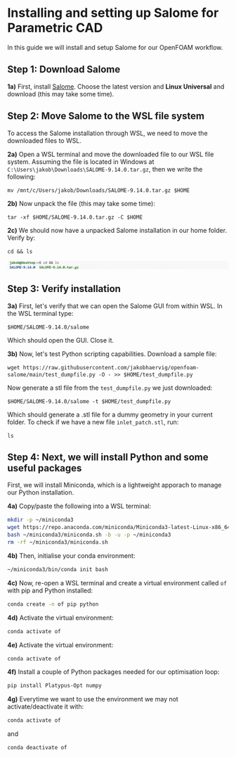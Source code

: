 # Installing and setting up Salome for Parametric CAD

In this guide we will install and setup Salome for our OpenFOAM workflow.

## Step 1: Download Salome
**1a)** First, install [Salome](https://www.salome-platform.org/?page_id=2430). Choose the latest version and **Linux Universal** and download (this may take some time).

## Step 2: Move Salome to the WSL file system
To access the Salome installation through WSL, we need to move the downloaded files to WSL.

**2a)** Open a WSL terminal and move the downloaded file to our WSL file system. Assuming the file is located in Windows at ``C:\Users\jakob\Downloads\SALOME-9.14.0.tar.gz``, then we write the following:

```
mv /mnt/c/Users/jakob/Downloads/SALOME-9.14.0.tar.gz $HOME
```

**2b)** Now unpack the file (this may take some time):
```
tar -xf $HOME/SALOME-9.14.0.tar.gz -C $HOME
```

**2c)** We should now have a unpacked Salome installation in our home folder. Verify by:

```
cd && ls
```

![](unpacked-salome.jpg)

## Step 3: Verify installation

**3a)**
First, let's verify that we can open the Salome GUI from within WSL. In the WSL terminal type:

```
$HOME/SALOME-9.14.0/salome
```
Which should open the GUI. Close it.

**3b)**
Now, let's test Python scripting capabilities. Download a sample file:

```
wget https://raw.githubusercontent.com/jakobhaervig/openfoam-salome/main/test_dumpfile.py -O - >> $HOME/test_dumpfile.py
```

Now generate a stl file from the ``test_dumpfile.py`` we just downloaded:

```
$HOME/SALOME-9.14.0/salome -t $HOME/test_dumpfile.py
```

Which should generate a .stl file for a dummy geometry in your current folder. To check if we have a new file ``inlet_patch.stl``, run:

```
ls
```

## Step 4: Next, we will install Python and some useful packages
First, we will install Miniconda, which is a lightweight apporach to manage our Python installation.

**4a)**
Copy/paste the following into a WSL terminal:

```bash
mkdir -p ~/miniconda3
wget https://repo.anaconda.com/miniconda/Miniconda3-latest-Linux-x86_64.sh -O ~/miniconda3/miniconda.sh
bash ~/miniconda3/miniconda.sh -b -u -p ~/miniconda3
rm -rf ~/miniconda3/miniconda.sh
```

**4b)**
Then, initialise your conda environment:
```bash
~/miniconda3/bin/conda init bash
```

**4c)**
Now, re-open a WSL terminal and create a virtual environment called ``of`` with pip and Python installed:
```bash
conda create -n of pip python
```

**4d)**
Activate the virtual environment:
```bash
conda activate of
```

**4e)**
Activate the virtual environment:
```bash
conda activate of
```

**4f)**
Install a couple of Python packages needed for our optimisation loop:
```bash
pip install Platypus-Opt numpy
```

**4g)**
Everytime we want to use the environment we may not activate/deactivate it with:
```bash
conda activate of
```

and

```bash
conda deactivate of
```